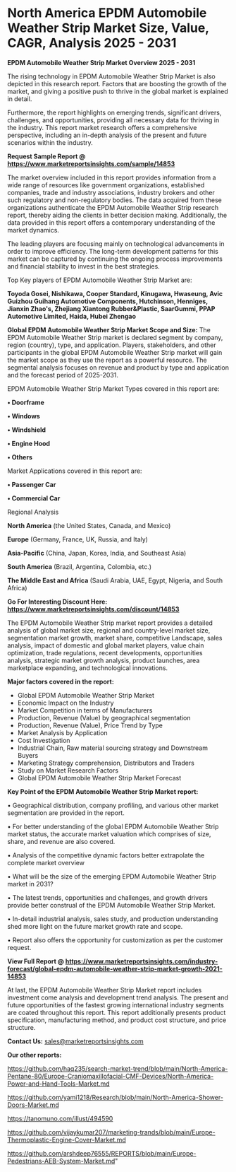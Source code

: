 # North America EPDM Automobile Weather Strip Market Size, Value, CAGR, Analysis 2025 - 2031

<Strong> EPDM Automobile Weather Strip Market Overview 2025 - 2031</strong>

The rising technology in EPDM Automobile Weather Strip Market is also depicted in this research report. Factors that are boosting the growth of the market, and giving a positive push to thrive in the global market is explained in detail.

Furthermore, the report highlights on emerging trends, significant drivers, challenges, and opportunities, providing all necessary data for thriving in the industry. This report market research offers a comprehensive perspective, including an in-depth analysis of the present and future scenarios within the industry.

<strong>Request Sample Report @ <a href=https://www.marketreportsinsights.com/sample/14853>https://www.marketreportsinsights.com/sample/14853</a></strong>

The market overview included in this report provides information from a wide range of resources like government organizations, established companies, trade and industry associations, industry brokers and other such regulatory and non-regulatory bodies. The data acquired from these organizations authenticate the EPDM Automobile Weather Strip research report, thereby aiding the clients in better decision making. Additionally, the data provided in this report offers a contemporary understanding of the market dynamics.

The leading players are focusing mainly on technological advancements in order to improve efficiency. The long-term development patterns for this market can be captured by continuing the ongoing process improvements and financial stability to invest in the best strategies.

Top Key players of EPDM Automobile Weather Strip Market are:

<strong>Toyoda Gosei, Nishikawa, Cooper Standard, Kinugawa, Hwaseung, Avic Guizhou Guihang Automotive Components, Hutchinson, Henniges, Jianxin Zhao's, Zhejiang Xiantong Rubber&Plastic, SaarGummi, PPAP Automotive Limited, Haida, Hubei Zhengao</strong>

<strong><b>Global EPDM Automobile Weather Strip Market Scope and Size:</b></strong>
The EPDM Automobile Weather Strip market is declared segment by company, region (country), type, and application. Players, stakeholders, and other participants in the global EPDM Automobile Weather Strip market will gain the market scope as they use the report as a powerful resource. The segmental analysis focuses on revenue and product by type and application and the forecast period of 2025-2031.

EPDM Automobile Weather Strip Market Types covered in this report are:

<strong>• Doorframe

• Windows

• Windshield

• Engine Hood

• Others</strong>

Market Applications covered in this report are:

<strong>• Passenger Car

• Commercial Car</strong> 

Regional Analysis

<strong>North America</strong> (the United States, Canada, and Mexico)

<strong>Europe</strong> (Germany, France, UK, Russia, and Italy)

<strong>Asia-Pacific</strong> (China, Japan, Korea, India, and Southeast Asia)

<strong>South America</strong> (Brazil, Argentina, Colombia, etc.)

<strong>The Middle East and Africa</strong> (Saudi Arabia, UAE, Egypt, Nigeria, and South Africa)

<strong>Go For Interesting Discount Here: <a href=https://www.marketreportsinsights.com/discount/14853>https://www.marketreportsinsights.com/discount/14853</a></strong>

The EPDM Automobile Weather Strip market report provides a detailed analysis of global market size, regional and country-level market size, segmentation market growth, market share, competitive Landscape, sales analysis, impact of domestic and global market players, value chain optimization, trade regulations, recent developments, opportunities analysis, strategic market growth analysis, product launches, area marketplace expanding, and technological innovations.

<strong><b>Major factors covered in the report:</b></strong>
<ul>
  <li>Global EPDM Automobile Weather Strip Market </li>
  <li>Economic Impact on the Industry</li>
  <li>Market Competition in terms of Manufacturers</li>
  <li>Production, Revenue (Value) by geographical segmentation</li>
  <li>Production, Revenue (Value), Price Trend by Type</li>
  <li>Market Analysis by Application</li>
  <li>Cost Investigation</li>
  <li>Industrial Chain, Raw material sourcing strategy and Downstream Buyers</li>
  <li>Marketing Strategy comprehension, Distributors and Traders</li>
  <li>Study on Market Research Factors</li>
  <li>Global EPDM Automobile Weather Strip Market Forecast</li>
</ul>

<strong><b>Key Point of the EPDM Automobile Weather Strip Market report:</b></strong>

• Geographical distribution, company profiling, and various other market segmentation are provided in the report.

• For better understanding of the global EPDM Automobile Weather Strip market status, the accurate market valuation which comprises of size, share, and revenue are also covered.

• Analysis of the competitive dynamic factors better extrapolate the complete market overview

• What will be the size of the emerging EPDM Automobile Weather Strip market in 2031?

• The latest trends, opportunities and challenges, and growth drivers provide better construal of the EPDM Automobile Weather Strip Market.

• In-detail industrial analysis, sales study, and production understanding shed more light on the future market growth rate and scope.

• Report also offers the opportunity for customization as per the customer request.

<strong><b>View Full Report @ <a href=https://www.marketreportsinsights.com/industry-forecast/global-epdm-automobile-weather-strip-market-growth-2021-14853>https://www.marketreportsinsights.com/industry-forecast/global-epdm-automobile-weather-strip-market-growth-2021-14853</a></b></strong>


At last, the EPDM Automobile Weather Strip Market report includes investment come analysis and development trend analysis. The present and future opportunities of the fastest growing international industry segments are coated throughout this report. This report additionally presents product specification, manufacturing method, and product cost structure, and price structure.

<strong>Contact Us:</strong>
sales@marketreportsinsights.com

<strong>Our other reports:</strong>

<a href=https://github.com/haq235/search-market-trend/blob/main/North-America-Pentane-80/Europe-Craniomaxillofacial-CMF-Devices/North-America-Power-and-Hand-Tools-Market.md>https://github.com/haq235/search-market-trend/blob/main/North-America-Pentane-80/Europe-Craniomaxillofacial-CMF-Devices/North-America-Power-and-Hand-Tools-Market.md</a>

<a href=https://github.com/yami1218/Research/blob/main/North-America-Shower-Doors-Market.md>https://github.com/yami1218/Research/blob/main/North-America-Shower-Doors-Market.md</a>

<a href=https://tanomuno.com/illust/494590>https://tanomuno.com/illust/494590</a>

<a href=https://github.com/vijaykumar207/marketing-trands/blob/main/Europe-Thermoplastic-Engine-Cover-Market.md>https://github.com/vijaykumar207/marketing-trands/blob/main/Europe-Thermoplastic-Engine-Cover-Market.md</a>

<a href=https://github.com/arshdeep76555/REPORTS/blob/main/Europe-Pedestrians-AEB-System-Market.md>https://github.com/arshdeep76555/REPORTS/blob/main/Europe-Pedestrians-AEB-System-Market.md</a>"
